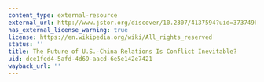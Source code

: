 ```yaml
---
content_type: external-resource
external_url: http://www.jstor.org/discover/10.2307/4137594?uid=3737496&uid=2129&uid=2&uid=70&uid=4&sid=47698839292137
has_external_license_warning: true
license: https://en.wikipedia.org/wiki/All_rights_reserved
status: ''
title: The Future of U.S.-China Relations Is Conflict Inevitable?
uid: dce1fed4-5afd-4d69-aacd-6e5e142e7421
wayback_url: ''
---
```

